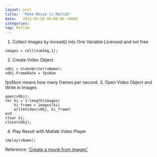 ```yaml
---
layout: post
title:  "Make Movie in Matlab"
date:   2021-05-20 00:00:00 +0800
categories: 
tag: Matlab
---
```

1. Collect Images by imread() into One Variable
Licensed and not free
```angular2html
images = cell(numImg,1);
```
2. Create Video Object
```
vObj = VideoWriter(vName);
vObj.FrameRate = fpsNum
```
fpsNum means how many frames per second.
3. Open Video Object and Write in Images
```angular2html
open(vObj);
for ki = 1:length(images)
    ki_frame = images(ki)
    writeVideo(vObj, ki_frame)
end
clear ki;
close(vObj);
```
4. Play Result with Matlab Video Player
```angular2html
implay(vName);
```
Reference: ['Create a movie from images'](https://www.mathworks.com/matlabcentral/answers/271490-create-a-movie-from-images)
